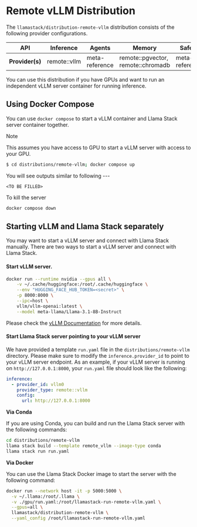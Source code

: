# Remote vLLM Distribution

The `llamastack/distribution-remote-vllm` distribution consists of the following provider configurations.

| **API**           | **Inference**   | **Agents**      | **Memory**                          | **Safety**     	| **Telemetry**  	|
|-----------------  |---------------- |---------------- |------------------------------------	|----------------	|----------------	|
| **Provider(s)**   | remote::vllm  	| meta-reference 	| remote::pgvector, remote::chromadb 	| meta-reference 	| meta-reference 	|

You can use this distribution if you have GPUs and want to run an independent vLLM server container for running inference.

## Using Docker Compose

You can use `docker compose` to start a vLLM container and Llama Stack server container together.

> [!NOTE]
> This assumes you have access to GPU to start a vLLM server with access to your GPU.

```bash
$ cd distributions/remote-vllm; docker compose up
```

You will see outputs similar to following ---
```
<TO BE FILLED>
```

To kill the server
```bash
docker compose down
```

## Starting vLLM and Llama Stack separately

You may want to start a vLLM server and connect with Llama Stack manually. There are two ways to start a vLLM server and connect with Llama Stack.


#### Start vLLM server.

```bash
docker run --runtime nvidia --gpus all \
    -v ~/.cache/huggingface:/root/.cache/huggingface \
    --env "HUGGING_FACE_HUB_TOKEN=<secret>" \
    -p 8000:8000 \
    --ipc=host \
    vllm/vllm-openai:latest \
    --model meta-llama/Llama-3.1-8B-Instruct
```

Please check the [vLLM Documentation](https://docs.vllm.ai/en/v0.5.5/serving/deploying_with_docker.html) for more details.


#### Start Llama Stack server pointing to your vLLM server


We have provided a template `run.yaml` file in the `distributions/remote-vllm` directory. Please make sure to modify the `inference.provider_id` to point to your vLLM server endpoint. As an example, if your vLLM server is running on `http://127.0.0.1:8000`, your `run.yaml` file should look like the following:
```yaml
inference:
  - provider_id: vllm0
    provider_type: remote::vllm
    config:
      url: http://127.0.0.1:8000
```

**Via Conda**

If you are using Conda, you can build and run the Llama Stack server with the following commands:
```bash
cd distributions/remote-vllm
llama stack build --template remote_vllm --image-type conda
llama stack run run.yaml
```

**Via Docker**

You can use the Llama Stack Docker image to start the server with the following command:
```bash
docker run --network host -it -p 5000:5000 \
  -v ~/.llama:/root/.llama \
  -v ./gpu/run.yaml:/root/llamastack-run-remote-vllm.yaml \
  --gpus=all \
  llamastack/distribution-remote-vllm \
  --yaml_config /root/llamastack-run-remote-vllm.yaml
```
